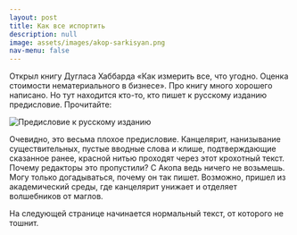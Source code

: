 ```yaml
---
layout: post
title: Как все испортить
description: null
image: assets/images/akop-sarkisyan.png
nav-menu: false
---
```


Открыл книгу Дугласа Хаббарда «Как измерить все, что угодно. Оценка стоимости нематериального в бизнесе». Про книгу много хорошего написано. Но тут находится кто-то, кто пишет к русскому изданию предисловие. Прочитайте:

![&#x41F;&#x440;&#x435;&#x434;&#x438;&#x441;&#x43B;&#x43E;&#x432;&#x438;&#x435; &#x43A; &#x440;&#x443;&#x441;&#x441;&#x43A;&#x43E;&#x43C;&#x443; &#x438;&#x437;&#x434;&#x430;&#x43D;&#x438;&#x44E;](https://github.com/abelozer/abelozer/tree/86cdb2b8a2d78619cc5c1476ed9d4f531ffff321/.gitbook/assets/akop-sarkisyan.png)

Очевидно, это весьма плохое предисловие. Канцелярит, нанизывание существительных, пустые вводные слова и клише, подтверждающие сказанное ранее, красной нитью проходят через этот крохотный текст. Почему редакторы это пропустили? С Акопа ведь ничего не возьмешь. Могу только догадываться, почему он так пишет. Возможно, пришел из академический среды, где канцелярит унижает и отделяет волшебников от маглов.

На следующей странице начинается нормальный текст, от которого не тошнит.

